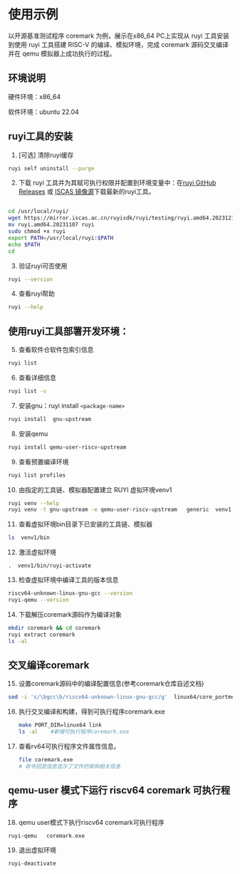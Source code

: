 # 使用示例

以开源基准测试程序 coremark 为例，展示在x86_64 PC上实现从 ruyi 工具安装到使用 ruyi 工具搭建 RISC-V 的编译、模拟环境，完成 coremark 源码交叉编译并在 qemu 模拟器上成功执行的过程。

## 环境说明

硬件环境：x86_64

软件环境：ubuntu 22.04

## ruyi工具的安装

1. [可选] 清除ruyi缓存

```bash
ruyi self uninstall --purge
```

2. 下载 ruyi 工具并为其赋可执行权限并配置到环境变量中：在[ruyi GitHub Releases](https://github.com/ruyisdk/ruyi/releases/) 或 [ISCAS 镜像源](https://mirror.iscas.ac.cn/ruyisdk/ruyi/releases/)下载最新的ruyi工具。

```bash

cd /usr/local/ruyi/
wget https://mirror.iscas.ac.cn/ruyisdk/ruyi/testing/ruyi.amd64.20231211
mv ruyi.amd64.20231107 ruyi
sudo chmod +x ruyi
export PATH=/usr/local/ruyi:$PATH
echo $PATH
cd 
```

3. 验证ruyi可否使用

```bash
ruyi --version
```

4. 查看ruyi帮助

```bash
ruyi --help
```

## 使用ruyi工具部署开发环境：

5. 查看软件仓软件包索引信息

```bash
ruyi list
```

6. 查看详细信息

```bash
ruyi list -v
```

7. 安装gnu：ruyi install `<package-name>`

```bash
ruyi install  gnu-upstream
```

8. 安装qemu

```bash
ruyi install qemu-user-riscv-upstream
```

9. 查看预置编译环境

```bash
ruyi list profiles
```

10. 由指定的工具链、模拟器配置建立 RUYI 虚拟环境venv1

```bash
ruyi venv --help
ruyi venv -t gnu-upstream -e qemu-user-riscv-upstream   generic  venv1
```

11. 查看虚拟环境bin目录下已安装的工具链、模拟器

```bash
ls  venv1/bin
```

12. 激活虚拟环境

```
.  venv1/bin/ruyi-activate
```

13. 检查虚拟环境中编译工具的版本信息

```bash
riscv64-unknown-linux-gnu-gcc --version
ruyi-qemu --version
```

14. 下载解压coremark源码作为编译对象

```bash
mkdir coremark && cd coremark
ruyi extract coremark
ls -al
```

## 交叉编译coremark

15. 设置coremark源码中的编译配置信息(参考coremark仓库自述文档)

```bash
sed -i 's/\bgcc\b/riscv64-unknown-linux-gnu-gcc/g'  linux64/core_portme.mak
```

16. 执行交叉编译和构建，得到可执行程序coremark.exe

    ```bash
    make PORT_DIR=linux64 link
    ls -al    #新增可执行程序coremark.exe
    ```
17. 查看rv64可执行程序文件属性信息。

    ```bash
    file coremark.exe
    # 命令回显信息显示了文件的架构相关信息
    ```

## qemu-user 模式下运行 riscv64 coremark 可执行程序

18. qemu user模式下执行riscv64 coremark可执行程序

```bash
ruyi-qemu   coremark.exe
```

19. 退出虚拟环境

```bash
ruyi-deactivate
```
